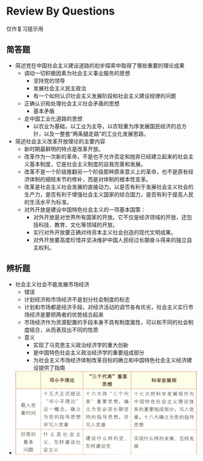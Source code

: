 # Review By Questions
仅作复习提示用
## 简答题
- 简述党在中国社会主义建设道路的初步探索中取得了哪些重要的理论成果
  - 调动一切积极因素为社会主义事业服务的思想
    - 坚持党的领导
    - 发展社会主义民主政治
    - 有一个如何认识社会主义发展阶段和社会主义建设规律的问题
  - 正确认识和处理社会主义社会矛盾的思想
    - 基本矛盾
  - 走中国工业化道路的思想
    - 以农业为基础，以工业为主导，以农轻重为序发展国民经济的总方针，以及一整套“两条腿走路”的工业化发展思路，
-  简述社会主义改革开放理论的主要内容
   -  新时期最鲜明的特点是改革开放。
   -  改革作为一次新的革命，不是也不允许否定和抛弃已经建立起来的社会主义基本制度，它是社会主义制度的自我完善和发展。
   -  改革不是一个阶级推翻另一个阶级那种原来意义上的革命，也不是原有经济体制的细枝末节的修补，而是对体制的根本性变革。
   -  改革是社会主义社会发展的直接动力。以是否有利于发展社会主义社会的生产力，是否有利于增强社会主义国家的综合国力，是否有利于提高人民的生活水平为标准。
   -  对外开放是建设中国特色社会主义的一项基本国策：
      -  对外开放是对世界所有国家的开放。它不仅是经济领域的开放，还包括科技、教育、文化等领域的开放。
      -  实行对外开放要正确对待资本主义社会创造的现代文明成果。
      -  对外开放要高度珍惜并坚决维护中国人民经过长期奋斗得来的独立自主权利。
## 辨析题
- 社会主义社会不能发展市场经济
  - 错误
  - 计划经济和市场经济不是划分社会制度的标志
  - 计划和市场都是经济手段，对经济活动的调节各有优劣，社会主义实行市场经济是要把两者的优势结合起来
  - 市场经济作为资源配置的手段本身不具有制度属性，可以和不同的社会制度结合，从而表现出不同的性质
  - 意义
    - 实现了马克思主义政治经济学的重大创新
    - 是中国特色社会主义政治经济学的重要组成部分
    - 为社会主义市场经济体制改革目标的确立和中国特色社会主义经济建设提供了指南
- ![basic-question](./figure/basicQ.png)